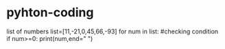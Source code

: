 # pyhton-coding
list of numbers
list=[11,-21,0,45,66,-93]
for num in list:
#checking condition
if num>=0:
   print(num,end=" ")

